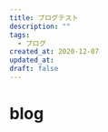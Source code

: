 ```yaml
---
title: ブログテスト
description: ""
tags:
  - ブログ
created_at: 2020-12-07
updated_at: 
draft: false
---
```


# blog
